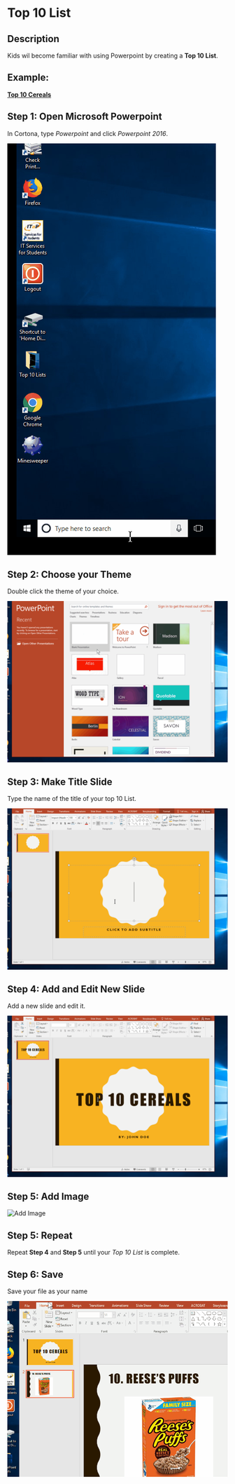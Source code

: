 # Top 10 List

## Description
Kids wil become familiar with using Powerpoint by creating a **Top 10 List**.

## Example:
**[Top 10 Cereals](https://anirudhpal.github.io/PALS_CS_2018/Examples/Top_10_Cereals.pdf)**

## Step 1: Open Microsoft Powerpoint
In Cortona, type _Powerpoint_ and click _Powerpoint 2016_.

![Add Image](../Assets/Powerpoint/Open.gif)
## Step 2: Choose your Theme
Double click the theme of your choice.

![Add Image](../Assets/Powerpoint/Theme.gif)

## Step 3: Make Title Slide
Type the name of the title of your top 10 List.

![Add Image](../Assets/Powerpoint/Title.gif)

## Step 4: Add and Edit New Slide
Add a new slide and edit it.

![Add Image](../Assets/Powerpoint/New_Slide.gif)

## Step 5: Add Image
![Add Image](../Assets/Powerpoint/Add_Image.gif)


## Step 5: Repeat
Repeat **Step 4** and **Step 5** until your _Top 10 List_ is complete.

## Step 6: Save
Save your file as your name

![Add Image](../Assets/Powerpoint/Saving.gif)


